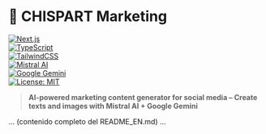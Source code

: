# 🚀 CHISPART Marketing

[![Next.js](https://img.shields.io/badge/Next.js-14-black?logo=next.js)](https://nextjs.org/)  
[![TypeScript](https://img.shields.io/badge/TypeScript-5-blue?logo=typescript)](https://www.typescriptlang.org/)  
[![TailwindCSS](https://img.shields.io/badge/TailwindCSS-3-38b2ac?logo=tailwindcss)](https://tailwindcss.com/)  
[![Mistral AI](https://img.shields.io/badge/Mistral-AI-orange?logo=ai)](https://mistral.ai/)  
[![Google Gemini](https://img.shields.io/badge/Google-Gemini-4285F4?logo=google)](https://deepmind.google/technologies/gemini/)  
[![License: MIT](https://img.shields.io/badge/License-MIT-green.svg)](LICENSE)

> **AI-powered marketing content generator for social media – Create texts and images with Mistral AI + Google Gemini**

... (contenido completo del README_EN.md) ...
